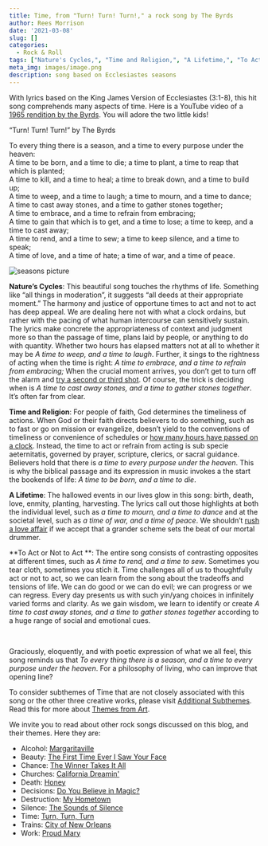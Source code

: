 ```yaml
---
title: Time, from "Turn! Turn! Turn!," a rock song by The Byrds
author: Rees Morrison
date: '2021-03-08'
slug: []
categories:
  - Rock & Roll
tags: ["Nature's Cycles,", "Time and Religion,", "A Lifetime,", "To Act or Not to Act",]
meta_img: images/image.png
description: song based on Ecclesiastes seasons
---
```


With lyrics based on the King James Version of Ecclesiastes (3:1-8), this hit song comprehends many aspects of time.  Here is a YouTube video of a [1965 rendition by the Byrds](https://www.youtube.com/watch?v=eiprqeaydik). You will adore the two little kids!

<!--more-->

“Turn! Turn! Turn!” by The Byrds

To every thing there is a season, and a time to every purpose under the heaven:  
A time to be born, and a time to die; a time to plant, a time to reap that which is planted;  
A time to kill, and a time to heal; a time to break down, and a time to build up;  
A time to weep, and a time to laugh; a time to mourn, and a time to dance;  
A time to cast away stones, and a time to gather stones together;  
A time to embrace, and a time to refrain from embracing;  
A time to gain that which is to get, and a time to lose; a time to keep, and a time to cast away;  
A time to rend, and a time to sew; a time to keep silence, and a time to speak;  
A time of love, and a time of hate; a time of war, and a time of peace.  



![seasons picture](/media/TimeTurnSeasons.jpg) 


**Nature’s Cycles**:  This beautiful song touches the rhythms of life.  Something like “all things in moderation”, it suggests “all deeds at their appropriate moment.”  The harmony and justice of opportune times to act and not to act has deep appeal.  We are dealing here not with what a clock ordains, but rather with the pacing of what human intercourse can sensitively sustain.  The lyrics make concrete the appropriateness of context and judgment more so than the passage of time, plans laid by people, or anything to do with quantity.  Whether two hours has elapsed matters not at all to whether it may be *A time to weep, and a time to laugh*.  Further, it sings to the rightness of acting when the time is right: *A time to embrace, and a time to refrain from embracing;*  When the crucial moment arrives, you don’t get to turn off the alarm and [try a second or third shot](https://themesfromart.com/post/2021-03-08-time-from-groundhog-day-starring-bill-murray/timegroundhog/).  Of course, the trick is deciding when is *A time to cast away stones, and a time to gather stones together*.  It’s often far from clear.

**Time and Religion**:  For people of faith, God determines the timeliness of actions.  When God or their faith directs believers to do something, such as to fast or go on mission or evangelize, doesn’t yield to the conventions of timeliness or convenience of schedules or [how many hours have passed on a clock](https://themesfromart.com/post/2021-03-08-time-from-the-bellili-family-by-edgar-degas/timebellili/).  Instead, the time to act or refrain from acting is sub specie aeternitatis, governed by prayer, scripture, clerics, or sacral guidance.  Believers hold that there is *a time to every purpose under the heaven*.  This is why the biblical passage and its expression in music invokes a the start the bookends of life: *A time to be born, and a time to die*.

**A Lifetime**:  The hallowed events in our lives glow in this song: birth, death, love, enmity, planting, harvesting.  The lyrics call out those highlights at both the individual level, such as *a time to mourn, and a time to dance* and at the societal level, such as *a time of war, and a time of peace*.  We shouldn’t [rush a love affair](https://themesfromart.com/post/2021-03-08-time-to-his-coy-mistress-by-andrew-marvell/timecoy/) if we accept that a grander scheme sets the beat of our mortal drummer.

**To Act or Not to Act **:   The entire song consists of contrasting opposites at different times, such as *A time to rend, and a time to sew*.   Sometimes you tear cloth, sometimes you stich it.  Time challenges all of us to thoughtfully act or not to act, so we can learn from the song about the tradeoffs and tensions of life.  We can do good or we can do evil; we can progress or we can regress.  Every day  presents us with such yin/yang choices in infinitely varied forms and clarity.  As we gain wisdom, we learn to identify or create *A time to cast away stones, and a time to gather stones together* according to a huge range of social and emotional cues.

&nbsp; 

Graciously, eloquently, and with poetic expression of what we all feel, this song reminds us that *To every thing there is a season, and a time to every purpose under the heaven*.  For a philosophy of living, who can improve that opening line?


To consider subthemes of Time that are not closely associated with this song or the other three creative works, please visit [Additional Subthemes](https://themesfromart.com/post/2021-03-09-time-additional/timeadditional/).   Read this for more about [Themes from Art](http://bit.ly/3sRXopI).

We invite you to read about other rock songs discussed on this blog, and their themes.  Here they are:

* Alcohol: [Margaritaville](https://themesfromart.com/post/2021-02-01-alcohol-margaritaville-buffet/alcoholmargarita/)
* Beauty: [The First Time Ever I Saw Your Face](https://themesfromart.com/post/2021-04-21-beautyflack/beautyflack/)
* Chance: [The Winner Takes It All](https://themesfromart.com/post/2021-03-14-chancechurch/chancechurch/)
* Churches: [California Dreamin'](https://themesfromart.com/post/2021-05-21-churches-from-california-dreamin-a-song-by-the-mamas-the-papas/churchescalifornia/) 
* Death: [Honey](https://themesfromart.com/post/2021-05-03-death-from-honey-sung-by-bobby-goldsboro/deathhoney/)
* Decisions: [Do You Believe in Magic?](https://themesfromart.com/post/2021-02-08-decisions-from-do-you-believe-in-magic-a-song-by-the-lovin-spoonful/decisionsmagicspoonful/)
* Destruction:	[My Hometown](https://themesfromart.com/post/2021-02-18-destruction-from-my-hometown-a-rock-ballad-by-bruce-springsteen/destructhometown/)
* Silence: [The Sounds of Silence](https://themesfromart.com/post/2021-04-08-silencesounds/silencesounds/)
* Time:	[Turn, Turn, Turn](https://themesfromart.com/post/2021-03-08-time-from-turn-turn-turn-by-the-byrds/timeturnturn/)
* Trains: [City of New Orleans](https://themesfromart.com/post/2021-05-10-trainsorleans/trainsorleans/)
* Work:	 [Proud Mary](https://themesfromart.com/post/2021-02-26-workproud/workproud/)

